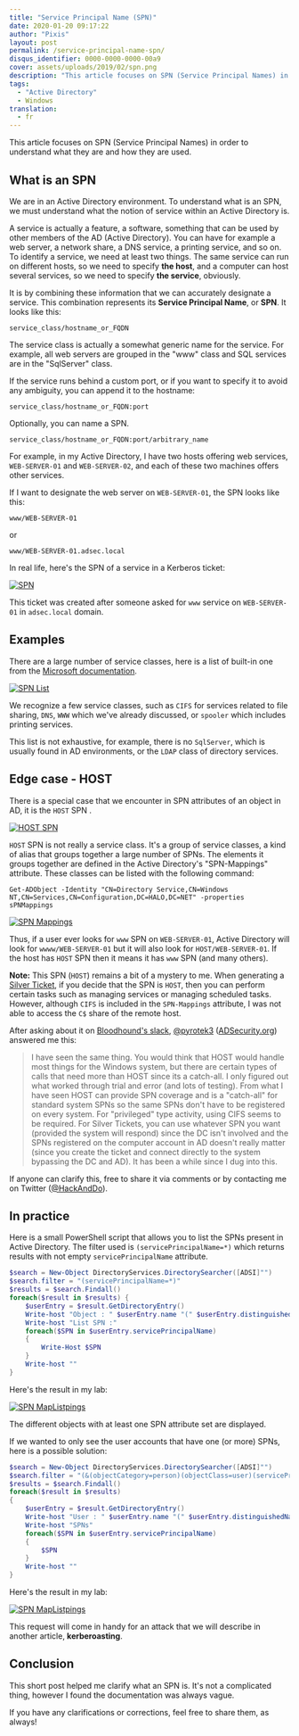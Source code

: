 ```yaml
---
title: "Service Principal Name (SPN)"
date: 2020-01-20 09:17:22
author: "Pixis"
layout: post
permalink: /service-principal-name-spn/
disqus_identifier: 0000-0000-0000-00a9
cover: assets/uploads/2019/02/spn.png
description: "This article focuses on SPN (Service Principal Names) in order to understand what they are and how they are used."
tags:
  - "Active Directory"
  - Windows
translation:
  - fr
---
```


This article focuses on SPN (Service Principal Names) in order to understand what they are and how they are used.

<!--more-->

## What is an SPN

We are in an Active Directory environment. To understand what is an SPN, we must understand what the notion of service within an Active Directory is.

A service is actually a feature, a software, something that can be used by other members of the AD (Active Directory). You can have for example a web server, a network share, a DNS service, a printing service, and so on. To identify a service, we need at least two things. The same service can run on different hosts, so we need to specify **the host**, and a computer can host several services, so we need to specify **the service**, obviously.

It is by combining these information that we can accurately designate a service. This combination represents its **Service Principal Name**, or **SPN**. It looks like this:

```
service_class/hostname_or_FQDN
```

The service class is actually a somewhat generic name for the service. For example, all web servers are grouped in the "www" class and SQL services are in the "SqlServer" class.

If the service runs behind a custom port, or if you want to specify it to avoid any ambiguity, you can append it to the hostname:

```
service_class/hostname_or_FQDN:port
```

Optionally, you can name a SPN.

```
service_class/hostname_or_FQDN:port/arbitrary_name
```

For example, in my Active Directory, I have two hosts offering web services, `WEB-SERVER-01` and `WEB-SERVER-02`, and each of these two machines offers other services.

If I want to designate the web server on `WEB-SERVER-01`, the SPN looks like this:

```
www/WEB-SERVER-01
```

or

```
www/WEB-SERVER-01.adsec.local
```

In real life, here's the SPN of a service in a Kerberos ticket:

[![SPN](/assets/uploads/2019/02/SPN_ST.png)](/assets/uploads/2019/02/SPN_ST.png)

This ticket was created after someone asked for `www` service on `WEB-SERVER-01` in `adsec.local` domain.

## Examples

There are a large number of service classes, here is a list of built-in one from the [Microsoft documentation](https://docs.microsoft.com/en-us/previous-versions/windows/it-pro/windows-server-2003/cc772815(v=ws.10)#service-principal-names).

[![SPN List](/assets/uploads/2019/02/liste_spn.png)](/assets/uploads/2019/02/liste_spn.png)

We recognize a few service classes, such as `CIFS` for services related to file sharing, `DNS`, `WWW` which we've already discussed, or `spooler` which includes printing services.

This list is not exhaustive, for example, there is no `SqlServer`, which is usually found in AD environments, or the `LDAP` class of directory services.

## Edge case - HOST

There is a special case that we encounter in SPN attributes of an object in AD, it is the `HOST` SPN .

[![HOST SPN](/assets/uploads/2019/02/host_spn.png)](/assets/uploads/2019/02/host_spn.png)

`HOST` SPN is not really a service class. It's a group of service classes, a kind of alias that groups together a large number of SPNs. The elements it groups together are defined in the Active Directory's "SPN-Mappings" attribute. These classes can be listed with the following command:

```
Get-ADObject -Identity "CN=Directory Service,CN=Windows NT,CN=Services,CN=Configuration,DC=HALO,DC=NET" -properties sPNMappings
```

[![SPN Mappings](/assets/uploads/2019/02/sPNMappings.png)](/assets/uploads/2019/02/sPNMappings.png)

Thus, if a user ever looks for `www` SPN on `WEB-SERVER-01`, Active Directory will look for `wwww/WEB-SERVER-01` but it will also look for `HOST/WEB-SERVER-01`. If the host has `HOST` SPN then it means it has `www` SPN (and many others).

**Note:** This SPN (`HOST`) remains a bit of a mystery to me. When generating a [Silver Ticket](/kerberos-silver-golden-tickets), if you decide that the SPN is `HOST`, then you can perform certain tasks such as managing services or managing scheduled tasks. However, although `CIFS` is included in the `SPN-Mappings` attribute, I was not able to access the `C$` share of the remote host.

After asking about it on [Bloodhound's slack](https://bloodhoundgang.herokuapp.com/), [@pyrotek3](https://twitter.com/pyrotek3) ([ADSecurity.org](https://adsecurity.org/?page_id=8)) answered me this:

> I have seen the same thing. You would think that HOST would handle most things for the Windows system, but there are certain types of calls that need more than HOST since its a catch-all. I only figured out what worked through trial and error (and lots of testing).
From what I have seen HOST can provide SPN coverage and is a "catch-all" for standard system SPNs so the same SPNs don't have to be registered on every system. For "privileged" type activity, using CIFS seems to be required. For Silver Tickets, you can use whatever SPN you want (provided the system will respond) since the DC isn't involved and the SPNs registered on the computer account in AD doesn't really matter (since you create the ticket and connect directly to the system bypassing the DC and AD).
It has been a while since I dug into this.

If anyone can clarify this, free to share it via comments or by contacting me on Twitter ([@HackAndDo](https://twitter.com/HackAndDo)).

## In practice

Here is a small PowerShell script that allows you to list the SPNs present in Active Directory. The filter used is `(servicePrincipalName=*)` which returns results with not empty `servicePrincipalName` attribute.

```powershell
$search = New-Object DirectoryServices.DirectorySearcher([ADSI]"")
$search.filter = "(servicePrincipalName=*)"
$results = $search.Findall()
foreach($result in $results) {
	$userEntry = $result.GetDirectoryEntry()
	Write-host "Object : " $userEntry.name "(" $userEntry.distinguishedName ")"
	Write-host "List SPN :"        
	foreach($SPN in $userEntry.servicePrincipalName)
	{
		Write-Host $SPN       
	}
	Write-host ""
}
```

Here's the result in my lab:

[![SPN MapListpings](/assets/uploads/2019/03/SPNListPowershell.png)](/assets/uploads/2019/03/SPNListPowershell.png)

The different objects with at least one SPN attribute set are displayed.

If we wanted to only see the user accounts that have one (or more) SPNs, here is a possible solution:

```powershell
$search = New-Object DirectoryServices.DirectorySearcher([ADSI]"")
$search.filter = "(&(objectCategory=person)(objectClass=user)(servicePrincipalName=*))"
$results = $search.Findall()
foreach($result in $results)
{
	$userEntry = $result.GetDirectoryEntry()
	Write-host "User : " $userEntry.name "(" $userEntry.distinguishedName ")"
	Write-host "SPNs"        
	foreach($SPN in $userEntry.servicePrincipalName)
	{
		$SPN       
	}
	Write-host ""
}
```

Here's the result in my lab:

[![SPN MapListpings](/assets/uploads/2019/03/SPNListUsersPowershell.png)](/assets/uploads/2019/03/SPNListUsersPowershell.png)

This request will come in handy for an attack that we will describe in another article, **kerberoasting**.

## Conclusion

This short post helped me clarify what an SPN is. It's not a complicated thing, however I found the documentation was always vague.

If you have any clarifications or corrections, feel free to share them, as always!
